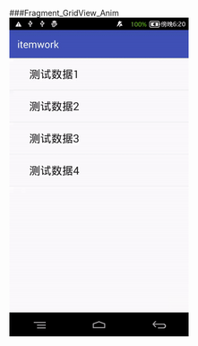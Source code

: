 ###Fragment_GridView_Anim
![](https://github.com/lerendan/Fragment_GridView_Anim/blob/master/picture/first.gif)
